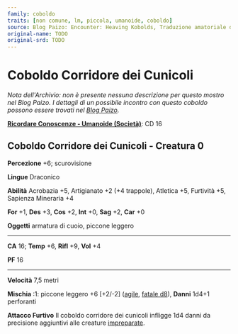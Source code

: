 ```yaml
---
family: coboldo
traits: [non comune, lm, piccola, umanoide, coboldo]
source: Blog Paizo: Encounter: Heaving Kobolds, Traduzione amatoriale dell'Archivio approvata da Giochi Uniti
original-name: TODO
original-srd: TODO
---
```


# Coboldo Corridore dei Cunicoli

_Nota dell'Archivio: non è presente nessuna descrizione per questo mostro nel
Blog Paizo. I dettagli di un possibile incontro con questo coboldo possono
essere trovati nel
[Blog Paizo](https://paizo.com/community/blog/v5748dyo6shjd)._

**[Ricordare Conoscenze - Umanoide (Società)](/azioni/abilita/ricordare-conoscenze)**:
CD 16

## Coboldo Corridore dei Cunicoli - Creatura 0

**Percezione** +6; scurovisione

**Lingue** Draconico

**Abilità** Acrobazia +5, Artigianato +2 (+4 trappole), Atletica +5, Furtività
+5, Sapienza Mineraria +4

**For** +1, **Des** +3, **Cos** +2, **Int** +0, **Sag** +2, **Car** +0

**Oggetti** armatura di cuoio, piccone leggero

---

**CA** 16; **Temp** +6, **Rifl** +9, **Vol** +4

**PF** 16

---

**Velocità** 7,5 metri

**Mischia** :1: piccone leggero +6 \[+2/-2] ([agile](/tratti/agile),
[fatale d8](/tratti/fatale)), **Danni** 1d4+1 perforanti

**Attacco Furtivo** Il coboldo corridore dei cunicoli infligge 1d4 danni da
precisione aggiuntivi alle creature [impreparate](/condizioni/impreparato).
